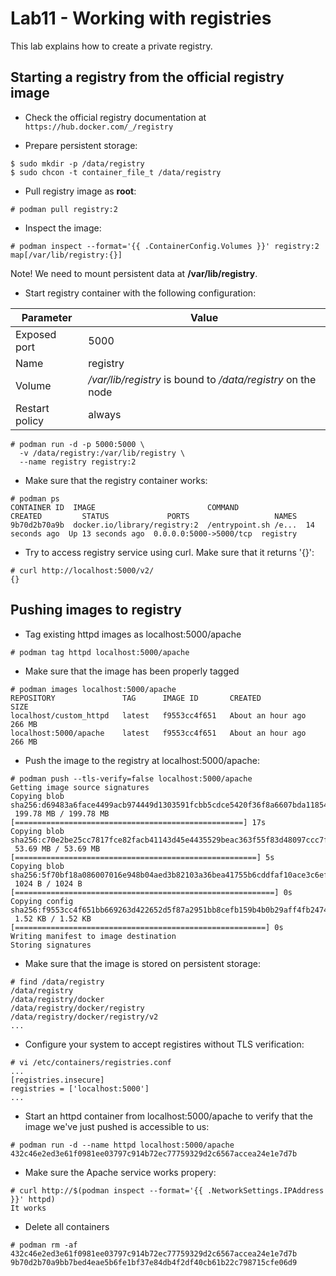 # Lab11 - Working with registries
This lab explains how to create a private registry.

## Starting a registry from the official registry image

- Check the official registry documentation at `https://hub.docker.com/_/registry`

- Prepare persistent storage:

```
$ sudo mkdir -p /data/registry
$ sudo chcon -t container_file_t /data/registry
```

- Pull registry image as **root**:

```
# podman pull registry:2
```

- Inspect the image:

```
# podman inspect --format='{{ .ContainerConfig.Volumes }}' registry:2
map[/var/lib/registry:{}]
```

Note! We need to mount persistent data at **/var/lib/registry**.

- Start registry container with the following configuration:

Parameter      | Value
-------------- | -----
Exposed port   | 5000
Name           | registry
Volume         | */var/lib/registry* is bound to */data/registry* on the node
Restart policy | always

```
# podman run -d -p 5000:5000 \
  -v /data/registry:/var/lib/registry \
  --name registry registry:2
```

- Make sure that the registry container works:

```
# podman ps
CONTAINER ID  IMAGE                         COMMAND               CREATED         STATUS             PORTS                   NAMES
9b70d2b70a9b  docker.io/library/registry:2  /entrypoint.sh /e...  14 seconds ago  Up 13 seconds ago  0.0.0.0:5000->5000/tcp  registry
```

- Try to access registry service using curl. Make sure that it returns '{}':

```
# curl http://localhost:5000/v2/
{}
```

## Pushing images to registry
- Tag existing httpd images as localhost:5000/apache

```
# podman tag httpd localhost:5000/apache
```

- Make sure that the image has been properly tagged

```
# podman images localhost:5000/apache
REPOSITORY               TAG      IMAGE ID       CREATED             SIZE
localhost/custom_httpd   latest   f9553cc4f651   About an hour ago   266 MB
localhost:5000/apache    latest   f9553cc4f651   About an hour ago   266 MB
```

- Push the image to the registry at localhost:5000/apache:

```
# podman push --tls-verify=false localhost:5000/apache
Getting image source signatures
Copying blob sha256:d69483a6face4499acb974449d1303591fcbb5cdce5420f36f8a6607bda11854
 199.78 MB / 199.78 MB [===================================================] 17s
Copying blob sha256:c70e2be25cc7817fce82facb41143d45e4435529beac363f55f83d48097ccc7f
 53.69 MB / 53.69 MB [======================================================] 5s
Copying blob sha256:5f70bf18a086007016e948b04aed3b82103a36bea41755b6cddfaf10ace3c6ef
 1024 B / 1024 B [==========================================================] 0s
Copying config sha256:f9553cc4f651bb669263d422652d5f87a2951bb8cefb159b4b0b29aff4fb2474
 1.52 KB / 1.52 KB [========================================================] 0s
Writing manifest to image destination
Storing signatures
```

- Make sure that the image is stored on persistent storage:

```
# find /data/registry
/data/registry
/data/registry/docker
/data/registry/docker/registry
/data/registry/docker/registry/v2
...

```

- Configure your system to accept registires without TLS verification:

```
# vi /etc/containers/registries.conf
...
[registries.insecure]
registries = ['localhost:5000']
...
```

- Start an httpd container from localhost:5000/apache to verify that the image we've just pushed is accessible to us:

```
# podman run -d --name httpd localhost:5000/apache
432c46e2ed3e61f0981ee03797c914b72ec77759329d2c6567accea24e1e7d7b
```

- Make sure the Apache service works propery:

```
# curl http://$(podman inspect --format='{{ .NetworkSettings.IPAddress }}' httpd)
It works
```

- Delete all containers

```
# podman rm -af
432c46e2ed3e61f0981ee03797c914b72ec77759329d2c6567accea24e1e7d7b
9b70d2b70a9bb7bed4eae5b6fe1bf37e84db4f2df40cb61b22c798715cfe06d9
```
